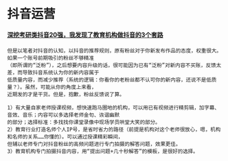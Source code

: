 # 抖音运营

#### [深挖考研类抖音20强，我发现了教育机构做抖音的3个套路](https://www.jiemodui.com/N/107993.html)
```
但是以笔者对抖音的认知，以抖音的推荐规则，原有粉丝对于你新发布作品的态度，权重很大。如果一个账号前期吸引的粉丝不够精准
（即所谓的“泛粉”），之后想要内容升级的话，很可能因为已有“泛粉”对新内容不买账，反馈太差，而导致抖音系统认为你的新内容属于
低质量内容，而减少推荐（系统的逻辑：你看你的老粉丝都不认可你的新内容，还说不是低质量？）。虽然，可能从你的角度上来看，
近期发的才是干货。但是，抱歉，粉丝反馈说了算。

1）有大量自家老师授课视频，想快速跑马圈地的机构，可以用已有视频进行精剪辑，加字幕、音效、音乐；内容可以多选择老师金句、诙谐幽默
的部分；选择标准：多找找你课堂录像中现场学员哄堂大笑的部分。
2）教育行业打造名师个人IP号，是省时省力的路径（前提是机构对这个老师很放心，嗯，机构和名师的关系……你懂的）。可以通过授课精彩瞬间，
但辅以老师专门对抖音粉丝的高频问题进行专门拍摄的解答问题，效果更佳。
3）教育机构专门拍摄抖音内容，用“提出问题+几十秒解答”的模板，是很好的选择。

```